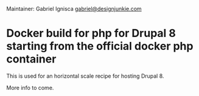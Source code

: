 Maintainer: Gabriel Ignisca <gabriel@designjunkie.com>

# Docker build for php for Drupal 8 starting from the official docker php container

This is used for an horizontal scale recipe for hosting Drupal 8.

More info to come.